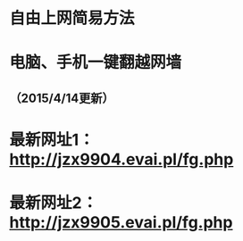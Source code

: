 # 自由上网简易方法
# 电脑、手机一键翻越网墙
## （2015/4/14更新）

#  最新网址1：http://jzx9904.evai.pl/fg.php

#  最新网址2：http://jzx9905.evai.pl/fg.php
